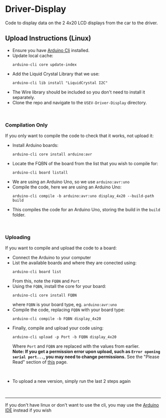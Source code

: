 # Driver-Display

Code to display data on the 2 4x20 LCD displays from the car to the driver.

## Upload Instructions (Linux)

* Ensure you have [Arduino Cli](https://docs.arduino.cc/arduino-cli/) installed.
* Update local cache:
  ```
  arduino-cli core update-index
  ```
* Add the Liquid Crystal Library that we use:
  ```
  arduino-cli lib install "LiquidCrystal I2C"
  ```
* The Wire library should be included so you don't need to install it separately.
* Clone the repo and navigate to the `USEV-Driver-Display` directory.

<br>

### Compilation Only

If you only want to compile the code to check that it works, not upload it:

* Install Arduino boards: 
  ```
  arduino-cli core install arduino:avr
  ```
* Locate the FQBN of the board from the list that you wish to compile for:
  ```
  arduino-cli board listall
  ```
* We are using an Arduino Uno, so we use `arduino:avr:uno`
* Compile the code, here we are using an Arduino Uno:
  ```
  arduino-cli compile -b arduino:avr:uno display_4x20 --build-path build
  ```
* This compiles the code for an Arduino Uno, storing the build in the `build` folder.

<br>

### Uploading 
If you want to compile and upload the code to a board:
* Connect the Arduino to your computer
* List the available boards and where they are conected using:
  ```
  arduino-cli board list
  ```
  From this, note the `FQBN` and `Port`
* Using the `FQBN`, install the core for your board:
  ```
  arduino-cli core install FQBN
  ```
  where `FQBN` is your board type, eg. `arduino:avr:uno`
* Compile the code, replacing `FQBN` with your board type:
  ```
  arduino-cli compile -b FQBN display_4x20
  ```
* Finally, compile and upload your code using:
  ```
  arduino-cli upload -p Port -b FQBN display_4x20
  ```
  Where `Port` and `FQBN` are replaced with the values from earlier.
  <br>
  **Note: If you get a permission error upon upload, such as  `Error opening serial port...`, you may need to change permissions.** See the "Please Read" section of [this](https://docs.arduino.cc/software/ide-v1/tutorials/Linux/) page.
<br>

* To upload a new version, simply run the last 2 steps again 

<br>

----------

If you don't have linux or don't want to use the cli, you may use the [Arduino IDE](https://docs.arduino.cc/software/ide/) instead if you wish
